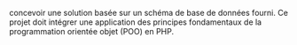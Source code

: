 concevoir une solution basée sur un schéma de base de données fourni. Ce projet doit intégrer une application des principes fondamentaux de la programmation orientée objet (POO) en PHP.